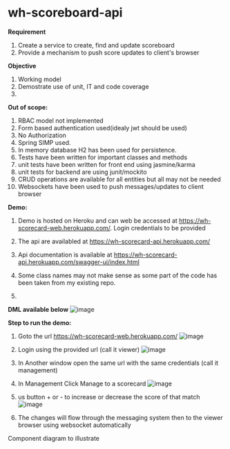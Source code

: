# wh-scoreboard-api

**Requirement**
1. Create a service to create, find and update scoreboard
2. Provide a mechanism to push score updates to client's browser


**Objective**
1. Working model
2. Demostrate use of unit, IT and code coverage
3.

**Out of scope:**
1. RBAC model not implemented
2. Form based authentication used(idealy jwt should be used)
3. No Authorization
4. Spring SIMP used.
5. In memory database H2 has been used for persistence.
6. Tests have been written for important classes and methods
7. unit tests have been written for front end using jasmine/karma
8. unit tests for backend are using junit/mockito
9. CRUD operations are available for all entities but all may not be needed
10. Websockets have been used to push messages/updates to client browser


**Demo:**
1. Demo is hosted on Heroku and can web be accessed at https://wh-scorecard-web.herokuapp.com/. Login credentials to be provided
2. The api are availabled at https://wh-scorecard-api.herokuapp.com/
3. Api documentation is available at https://wh-scorecard-api.herokuapp.com/swagger-ui/index.html






1. Some class names may not make sense as some part of the code has been taken from my existing repo.
2.

**DML available below**
![image](https://user-images.githubusercontent.com/4318051/158604289-d7bbe9d6-25f9-42ef-9e55-3f1ac1e49d17.png)


**Step to run the demo:**

1. Goto the url https://wh-scorecard-web.herokuapp.com/
![image](https://user-images.githubusercontent.com/4318051/158614643-bc530755-b94f-444e-9dc4-5ed8e0d0675b.png)

2. Login using the provided url (call it viewer)
![image](https://user-images.githubusercontent.com/4318051/158614334-322cc3b4-4459-4994-a28d-4d5e0c963f62.png)


3. In Another window open the same url with the same credentials (call it management)
 
4. In Management Click Manage to a scorecard
![image](https://user-images.githubusercontent.com/4318051/158614026-8f7d7666-8e7d-46a6-a927-6c2d9414ab23.png)

5.  us button +  or - to increase or decrease the score of that match
 ![image](https://user-images.githubusercontent.com/4318051/158613177-3d4901d7-f9a9-42e0-9853-16ddd2e1f588.png) 

7.  The changes will flow through the messaging system then to the viewer browser using websocket automatically


Component diagram to illustrate 
